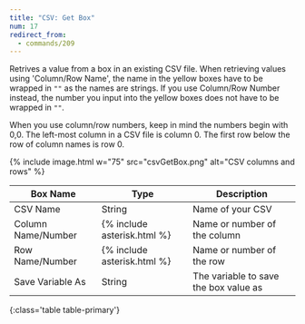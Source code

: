 ```yaml
---
title: "CSV: Get Box"
num: 17
redirect_from:
  - commands/209	
---
```


Retrives a value from a box in an existing CSV file. When retrieving values using 'Column/Row Name', the name in the yellow boxes have to be wrapped in `""` as the names are strings. If you use Column/Row Number instead, the number you input into the yellow boxes does not have to be wrapped in `""`. 

When you use column/row numbers, keep in mind the numbers begin with 0,0. The left-most column in a CSV file is column 0. The first row below the row of column names is row 0.

{% include image.html w="75" src="csvGetBox.png" alt="CSV columns and rows" %}

| Box Name | Type | Description | 
|-------|--------|--------
|CSV Name|String|Name of your CSV
|Column Name/Number|{% include asterisk.html %}|Name or number of the column
|Row Name/Number|{% include asterisk.html %}|Name or number of the row
|Save Variable As|String|The variable to save the box value as
{:class='table table-primary'}










